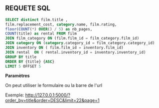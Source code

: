 ## REQUETE SQL
```sql 
SELECT distinct film.title ,
film.replacement_cost, category.name, film.rating,
floor(COUNT(*) OVER() / 5) as nb_pages,
COUNT(title) as rental FROM film
JOIN film_category ON (film.film_id = film_category.film_id)
JOIN category ON (category.category_id = film_category.category_id)
JOIN inventory ON ( film.film_id = inventory.film_id)
JOIN rental  ON ( rental.inventory_id = inventory.inventory_id)
GROUP BY title
ORDER BY {title} {ASC}
LIMIT 5 OFFSET 5 
```

**Paramètres**

On peut utiliser le formulaire ou la barre de l'url

Exemple: http://127.0.0.1:5000/?order_by=title&order=DESC&limit=22&page=1